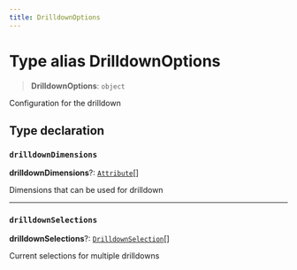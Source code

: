 ```yaml
---
title: DrilldownOptions
---
```


# Type alias DrilldownOptions

> **DrilldownOptions**: `object`

Configuration for the drilldown

## Type declaration

### `drilldownDimensions`

**drilldownDimensions**?: [`Attribute`](../../sdk-data/interfaces/interface.Attribute.md)[]

Dimensions that can be used for drilldown

***

### `drilldownSelections`

**drilldownSelections**?: [`DrilldownSelection`](type-alias.DrilldownSelection.md)[]

Current selections for multiple drilldowns
